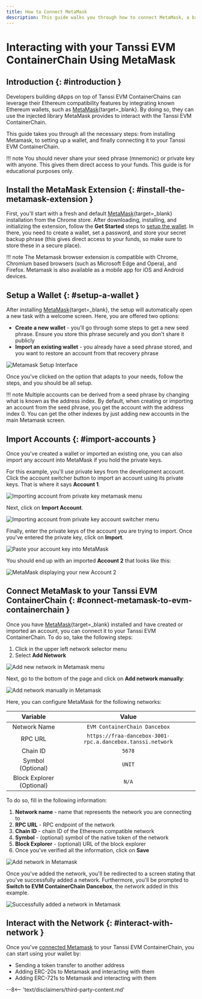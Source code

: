 ```yaml
---
title: How to Connect MetaMask
description: This guide walks you through how to connect MetaMask, a browser-based Ethereum wallet, to your Tanssi EVM ContainerChain and how to transfer funds.
---
```


# Interacting with your Tanssi EVM ContainerChain Using MetaMask

## Introduction {: #introduction }

Developers building dApps on top of Tanssi EVM ContainerChains can leverage their Ethereum compatibility features by integrating known Ethereum wallets, such as [MetaMask](https://metamask.io/){target=\_blank}. By doing so, they can use the injected library MetaMask provides to interact with the Tanssi EVM ContainerChain.

This guide takes you through all the necessary steps: from installing Metamask, to setting up a wallet, and finally connecting it to your Tanssi EVM ContainerChain.

!!! note
    You should never share your seed phrase (mnemonic) or private key with anyone. This gives them direct access to your funds. This guide is for educational purposes only.

## Install the MetaMask Extension {: #install-the-metamask-extension }

First, you'll start with a fresh and default [MetaMask](https://metamask.io/){target=\_blank} installation from the Chrome store. After downloading, installing, and initializing the extension, follow the **Get Started** steps to [setup the wallet](#setup-a-wallet). In there, you need to create a wallet, set a password, and store your secret backup phrase (this gives direct access to your funds, so make sure to store these in a secure place).

!!! note
    The Metamask browser extension is compatible with Chrome, Chromium based browsers (such as Microsoft Edge and Opera), and Firefox. Metamask is also available as a mobile app for iOS and Android devices.

## Setup a Wallet {: #setup-a-wallet }

After installing [MetaMask](https://metamask.io){target=\_blank}, the setup will automatically open a new task with a welcome screen. Here, you are offered two options:

- **Create a new wallet** - you'll go through some steps to get a new seed phrase. Ensure you store this phrase securely and you don't share it publicly
- **Import an existing wallet** - you already have a seed phrase stored, and you want to restore an account from that recovery phrase

![Metamask Setup Interface](/images/builders/interact/ethereum-api/wallets/metamask/metamask-1.png)

Once you've clicked on the option that adapts to your needs, follow the steps, and you should be all setup.

!!! note
    Multiple accounts can be derived from a seed phrase by changing what is known as the address index. By default, when creating or importing an account from the seed phrase, you get the account with the address index 0. You can get the other indexes by just adding new accounts in the main Metamask screen.

## Import Accounts {: #import-accounts }

Once you've created a wallet or imported an existing one, you can also import any account into MetaMask if you hold the private keys.

For this example, you'll use private keys from the development account. Click the account switcher button to import an account using its private keys. That is where it says **Account 1**.

![Importing account from private key metamask menu](/images/builders/interact/ethereum-api/wallets/metamask/metamask-2.png)

Next, click on **Import Account**.

![Importing account from private key account switcher menu](/images/builders/interact/ethereum-api/wallets/metamask/metamask-3.png)

Finally, enter the private keys of the account you are trying to import. Once you've entered the private key, click on **Import**.

![Paste your account key into MetaMask](/images/builders/interact/ethereum-api/wallets/metamask/metamask-4.png)

You should end up with an imported **Account 2** that looks like this:

![MetaMask displaying your new Account 2](/images/builders/interact/ethereum-api/wallets/metamask/metamask-5.png)

## Connect MetaMask to your Tanssi EVM ContainerChain {: #connect-metamask-to-evm-containerchain }

Once you have [MetaMask](https://metamask.io/){target=\_blank} installed and have created or imported an account, you can connect it to your Tanssi EVM ContainerChain. To do so, take the following steps:

1. Click in the upper left network selector menu
2. Select **Add Network**

![Add new network in Metamask menu](/images/builders/interact/ethereum-api/wallets/metamask/metamask-6.png)

Next, go to the bottom of the page and click on **Add network manually**:

![Add network manually in Metamask](/images/builders/interact/ethereum-api/wallets/metamask/metamask-7.png)

Here, you can configure MetaMask for the following networks:

|         Variable          |                           Value                            |
|:-------------------------:|:----------------------------------------------------------:|
|       Network Name        |               `EVM ContainerChain Dancebox`                |
|          RPC URL          | `https://fraa-dancebox-3001-rpc.a.dancebox.tanssi.network` |
|         Chain ID          |                           `5678`                           |
|     Symbol (Optional)     |                           `UNIT`                           |
| Block Explorer (Optional) |                           `N/A`                            |

To do so, fill in the following information:

1. **Network name** - name that represents the network you are connecting to
2. **RPC URL** - RPC endpoint of the network
3. **Chain ID** - chain ID of the Ethereum compatible network
4. **Symbol** - (optional) symbol of the native token of the network
5. **Block Explorer** - (optional) URL of the block explorer
6. Once you've verified all the information, click on **Save**

![Add network in Metamask](/images/builders/interact/ethereum-api/wallets/metamask/metamask-8.png)

Once you've added the network, you'll be redirected to a screen stating that you've successfully added a network. Furthermore, you'll be prompted to **Switch to EVM ContainerChain Dancebox**, the network added in this example.

![Successfully added a network in Metamask](/images/builders/interact/ethereum-api/wallets/metamask/metamask-9.png)

## Interact with the Network {: #interact-with-network }

Once you've [connected Metamask](#connect-metamask-to-evm-containerchain) to your Tanssi EVM ContainerChain, you can start using your wallet by:

- Sending a token transfer to another address
- Adding ERC-20s to Metamask and interacting with them
- Adding ERC-721s to Metamask and interacting with them

--8<-- 'text/disclaimers/third-party-content.md'
